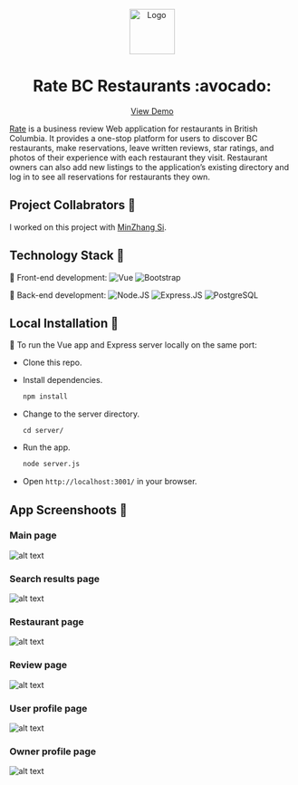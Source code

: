 <br />
<div align="center">
  <a href="https://github.com/meganm38/rate-bc-restaurants">
    <img src="https://github.com/meganm38/rate-bc-restaurants/blob/main/src/assets/logo.png?raw=true" alt="Logo" width="80" height="80">
  </a>

<h1 align="center">Rate BC Restaurants :avocado:</h1>

  <p align="center">
    <a href="https://rate-bc-restaurants.herokuapp.com/">View Demo</a>
  </p>
</div>

[Rate](https://rate-bc-restaurants.herokuapp.com/) is a business review Web application for restaurants in British Columbia. It provides a one-stop platform for users to discover BC restaurants, make reservations, leave written reviews, star ratings, and photos of their experience with each restaurant they visit. Restaurant owners can also add new listings to the application’s existing directory and log in to see all reservations for restaurants they own.

## Project Collabrators :cupcake:
I worked on this project with [MinZhang Si](https://github.com/lxxasi).

## Technology Stack :popcorn:		
:cheese: Front-end development: ![Vue](https://img.shields.io/badge/-Vue.js-pink?style=plastic&logo=vue.js)  ![Bootstrap](https://img.shields.io/badge/-Bootstrap-563D7C?style=plastic&logo=bootstrap)

:cheese: Back-end development:  ![Node.JS](https://img.shields.io/badge/-Node.JS-blue?style=plastic&logo=Node.js) ![Express.JS](https://img.shields.io/badge/-Express.JS-blueviolet?style=plastic&logo=Express.JS) ![PostgreSQL](https://img.shields.io/badge/-PostgreSQL-green?style=plastic&logo=postgresql)


## Local Installation :croissant:	
:cake: To run the Vue app and Express server locally on the same port:
  - Clone this repo.
  - Install dependencies.
    
    ```sh
    npm install
    ```
  - Change to the server directory.
   
    ```
    cd server/
    ```
  - Run the app.
   
    ```sh
    node server.js
    ```
  - Open `http://localhost:3001/` in your browser. 
 

## App Screenshoots :bagel:	
### Main page
![alt text](https://github.com/meganm38/rate-bc-restaurants/blob/main/App%20Screenshoots/MainPage.png)

### Search results page
![alt text](https://github.com/meganm38/rate-bc-restaurants/blob/main/App%20Screenshoots/SearchResults.png)

### Restaurant page
![alt text](https://github.com/meganm38/rate-bc-restaurants/blob/main/App%20Screenshoots/Restaurant.png)

### Review page
![alt text](https://github.com/meganm38/rate-bc-restaurants/blob/main/App%20Screenshoots/Review.png)

### User profile page
![alt text](https://github.com/meganm38/rate-bc-restaurants/blob/main/App%20Screenshoots/PersonalProfile.png)

### Owner profile page
![alt text](https://github.com/meganm38/rate-bc-restaurants/blob/main/App%20Screenshoots/OwnerProfile.png)
